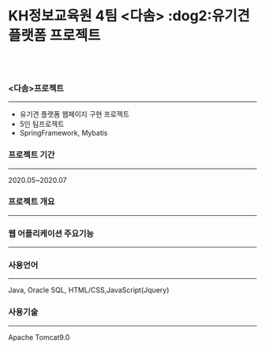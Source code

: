 <br>

<h1> KH정보교육원 4팀 <다솜> :dog2:유기견 플랫폼 프로젝트 </h1>

<br>
<br>

### <다솜>프로젝트
<hr>
<ul>
  <li>유기견 플랫폼 웹페이지 구현 프로젝트</li>
  <li>5인 팀프로젝트</li>
  <li>SpringFramework, Mybatis </li>
</ul> 
 
### 프로젝트 기간
<hr>
2020.05~2020.07

### 프로젝트 개요
<hr>


### 웹 어플리케이션 주요기능
<hr>

### 사용언어
<hr>
Java, Oracle SQL, HTML/CSS,JavaScript(Jquery)

### 사용기술
<hr>
Apache Tomcat9.0



